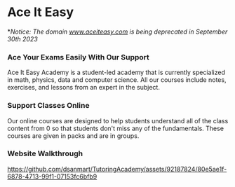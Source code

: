 # Ace It Easy

**Notice: The domain www.aceiteasy.com is being deprecated in September 30th 2023*

### Ace Your Exams Easily With Our Support

Ace It Easy Academy is a student-led academy that is currently specialized in math, physics, data and computer science. All our courses include notes, exercises, and lessons from an expert in the subject.


### Support Classes Online
Our online courses are designed to help students understand all of the class content from 0 so that students don't miss any of the fundamentals. These courses are given in packs and are in groups.


### Website Walkthrough

https://github.com/dsanmart/TutoringAcademy/assets/92187824/80e5ae1f-6878-4713-99f1-07153fc6bfb9
